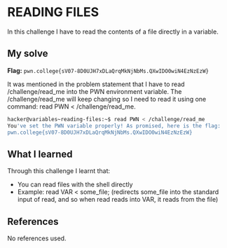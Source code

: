 # READING FILES
In this challenge I have to read the contents of a file directly in a variable.

## My solve
**Flag:** `pwn.college{sV07-8D0UJH7xDLaQrqMkNjNbMs.QXwIDO0wiN4EzNzEzW}`

It was mentioned in the problem statement that I have to read /challenge/read_me into the PWN environment variable. The /challenge/read_me will keep changing so I need to read it using one command: read PWN < /challenge/read_me.
```bash
hacker@variables~reading-files:~$ read PWN < /challenge/read_me
You've set the PWN variable properly! As promised, here is the flag:
pwn.college{sV07-8D0UJH7xDLaQrqMkNjNbMs.QXwIDO0wiN4EzNzEzW}
```

## What I learned
Through this challenge I learnt that:
- You can read files with the shell directly
- Example: read VAR < some_file; (redirects some_file into the standard input of read, and so when read reads into VAR, it reads from the file)


## References
No references used.

